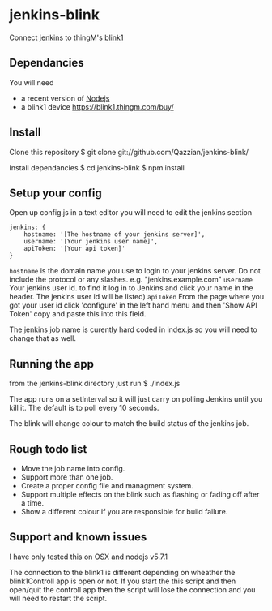 # jenkins-blink
Connect [jenkins](https://jenkins.io/) to thingM's [blink1](https://blink1.thingm.com/)

## Dependancies
You will need 
* a recent version of [Nodejs](https://nodejs.org)
* a blink1 device https://blink1.thingm.com/buy/

## Install

Clone this repository
    $ git clone  git://github.com/Qazzian/jenkins-blink/

Install dependancies
    $ cd jenkins-blink
    $ npm install
    
## Setup your config

Open up config.js in a text editor
you will need to edit the jenkins section

	jenkins: {
		hostname: '[The hostname of your jenkins server]', 
		username: '[Your jenkins user name]', 
		apiToken: '[Your api token]'
	}

`hostname` is the domain name you use to login to your jenkins server. Do not include the protocol or any slashes. e.g. "jenkins.example.com"
`username` Your jenkins user Id. to find it log in to Jenkins and click your name in the header. The jenkins user id will be listed)
`apiToken` From the page where you got your user id click 'configure' in the left hand menu and then 'Show API Token' copy and paste this into this field.

The jenkins job name is curently hard coded in index.js so you will need to change that as well.

## Running the app

from the jenkins-blink directory just run 
    $ ./index.js
    
The app runs on a setInterval so it will just carry on polling Jenkins until you kill it. 
The default is to poll every 10 seconds.

The blink will change colour to match the build status of the jenkins job.

## Rough todo list

* Move the job name into config.
* Support more than one job.
* Create a proper config file and managment system.
* Support multiple effects on the blink such as flashing or fading off after a time.
* Show a different colour if you are responsible for build failure.

## Support and known issues

I have only tested this on OSX and nodejs v5.7.1

The connection to the blink1 is different depending on wheather the blink1Controll app is open or not. 
If you start the this script and then open/quit the controll app then the script will lose the connection and you will need to restart the script.
    
